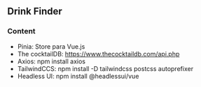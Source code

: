 
## Drink Finder

### Content

- Pinia: Store para Vue.js
- The cocktailDB: https://www.thecocktaildb.com/api.php
- Axios: npm install axios
- TailwindCCS: npm install -D tailwindcss postcss autoprefixer
- Headless UI: npm install @headlessui/vue

